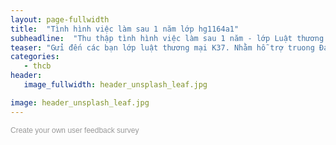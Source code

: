```yaml
---
layout: page-fullwidth
title:  "Tình hình việc làm sau 1 năm lớp hg1164a1"
subheadline:  "Thu thập tình hình việc làm sau 1 năm - lớp Luật thương mại"
teaser: "Gửi đến các bạn lớp luật thương mại K37. Nhằm hỗ trợ truong Đại học Cần Thơ, thống kê tình hình việc làm của sinh viên sau khi tôt nghiệp. Xin gửi đến các bạn bản khảo sát gồm 6 câu hỏi, mất khoảng 1 phút để trả lời."
categories: 
   - thcb
header:
   image_fullwidth: header_unsplash_leaf.jpg

image: header_unsplash_leaf.jpg
---
```


<script>(function(t,e,n,c){var o,s,i;t.SMCX=t.SMCX||[],e.getElementById(c)||(o=e.getElementsByTagName(n),s=o[o.length-1],i=e.createElement(n),i.type="text/javascript",i.async=!0,i.id=c,i.src=["https:"===location.protocol?"https://":"http://","widget.surveymonkey.com/collect/website/js/rQOH3Rnbnfph3THdPC1WnIZAQ5uwwwGnpKpngibP0g1iQ525uuZ7cW2SyuKTWDDK.js"].join(""),s.parentNode.insertBefore(i,s))})(window,document,"script","smcx-sdk");</script>

<a style="font: 12px Helvetica, sans-serif; color: #999; text-decoration: none;" href=https://www.surveymonkey.com/mp/customer-satisfaction-surveys/> Create your own user feedback survey </a>
